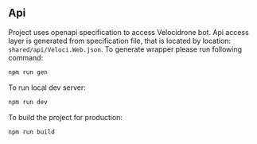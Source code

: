 ## Api
Project uses openapi specification to access Velocidrone bot. Api access layer is generated from specification file, that is located by location: `shared/api/Veloci.Web.json`.
To generate wrapper please run following command:

```bash
npm run gen
```

To run local dev server:

```bash
npm run dev
```

To build the project for production:

```bash
npm run build
```